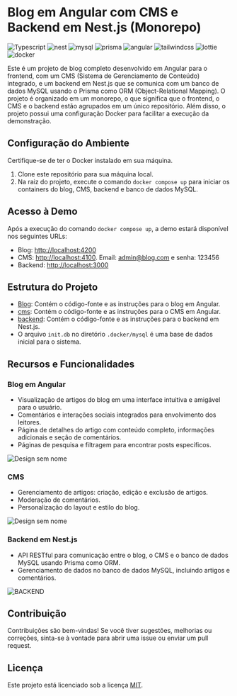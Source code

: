 # Blog em Angular com CMS e Backend em Nest.js (Monorepo)

![Typescript](https://img.shields.io/badge/-TypeScript-white?style=for-the-badge&logo=typescript&color=3178C6&logoColor=white)
![nest](https://img.shields.io/badge/-nestJS-white?style=for-the-badge&logo=nestjs&color=E0234E&logoColor=white)
![mysql](https://img.shields.io/badge/-mysql-white?style=for-the-badge&logo=mysql&color=4479A1&logoColor=white)
![prisma](https://img.shields.io/badge/-prisma-white?style=for-the-badge&logo=prisma&color=2D3748&logoColor=white)
![angular](https://img.shields.io/badge/-angular-white?style=for-the-badge&logo=angular&color=DD0031&logoColor=white)
![tailwindcss](https://img.shields.io/badge/-tailwind_css-white?style=for-the-badge&logo=tailwindcss&color=06B6D4&logoColor=white)
![lottie](https://img.shields.io/badge/-Lottie-white?style=for-the-badge&color=08ccbc&logoColor=white)
![docker](https://img.shields.io/badge/-docker-white?style=for-the-badge&logo=docker&color=2496ED&logoColor=white)


Este é um projeto de blog completo desenvolvido em Angular para o frontend, com um CMS (Sistema de Gerenciamento de Conteúdo) integrado, e um backend em Nest.js que se comunica com um banco de dados MySQL usando o Prisma como ORM (Object-Relational Mapping). O projeto é organizado em um monorepo, o que significa que o frontend, o CMS e o backend estão agrupados em um único repositório. Além disso, o projeto possui uma configuração Docker para facilitar a execução da demonstração.

## Configuração do Ambiente

Certifique-se de ter o Docker instalado em sua máquina.

1. Clone este repositório para sua máquina local.
2. Na raiz do projeto, execute o comando `docker compose up` para iniciar os containers do blog, CMS, backend e banco de dados MySQL.

## Acesso à Demo

Após a execução do comando `docker compose up`, a demo estará disponível nos seguintes URLs:

- Blog: [http://localhost:4200](http://localhost:4200)
- CMS: [http://localhost:4100](http://localhost:4100). Email: admin@blog.com e senha: 123456
- Backend: [http://localhost:3000](http://localhost:3000)

## Estrutura do Projeto

- [Blog](./blog/README.md): Contém o código-fonte e as instruções para o blog em Angular.
- [cms](./CMS/README.md): Contém o código-fonte e as instruções para o CMS em Angular.
- [backend](./backend/README.md): Contém o código-fonte e as instruções para o backend em Nest.js.
- O arquivo `init.db` no diretório `.docker/mysql` é uma base de dados inicial para o sistema.

## Recursos e Funcionalidades

### Blog em Angular

- Visualização de artigos do blog em uma interface intuitiva e amigável para o usuário.
- Comentários e interações sociais integrados para envolvimento dos leitores.
- Página de detalhes do artigo com conteúdo completo, informações adicionais e seção de comentários.
- Páginas de pesquisa e filtragem para encontrar posts específicos.

![Design sem nome](https://raw.githubusercontent.com/SilvioCavalcantiBonfim/angular-blog/master/images/blog.gif)

### CMS
- Gerenciamento de artigos: criação, edição e exclusão de artigos.
- Moderação de comentários.
- Personalização do layout e estilo do blog.

![Design sem nome](https://raw.githubusercontent.com/SilvioCavalcantiBonfim/angular-blog/master/images/cms.gif)

### Backend em Nest.js

- API RESTful para comunicação entre o blog, o CMS e o banco de dados MySQL usando Prisma como ORM.
- Gerenciamento de dados no banco de dados MySQL, incluindo artigos e comentários.

![BACKEND](https://github.com/SilvioCavalcantiBonfim/angular-blog/assets/89864715/4b2390a0-2ac3-4a1e-9f91-708cc984d57d)

## Contribuição

Contribuições são bem-vindas! Se você tiver sugestões, melhorias ou correções, sinta-se à vontade para abrir uma issue ou enviar um pull request.

## Licença

Este projeto está licenciado sob a licença [MIT](LICENSE).
